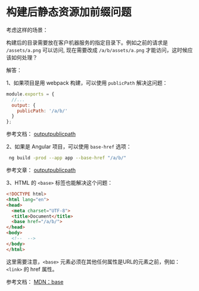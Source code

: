 # 构建后静态资源加前缀问题

考虑这样的场景：

构建后的目录需要放在客户机器服务的指定目录下。例如之前的请求是 `/assets/a.png` 可以访问, 现在需要改成 `/a/b/assets/a.png` 才能访问，这时候应该如何处理？

解答：

1、如果项目是用 webpack 构建，可以使用 `publicPath` 解决这问题：

```js
module.exports = {
  //...
  output: {
    publicPath: '/a/b/'
  }
};
```

参考文档： [outputpublicpath](https://webpack.docschina.org/configuration/output/#outputpublicpath)

2、如果是 Angular 项目，可以使用 `base-href` 选项：

```bash
 ng build -prod --app app --base-href "/a/b/"
```

参考文章： [outputpublicpath](https://webpack.docschina.org/configuration/output/#outputpublicpath)

3、HTML 的 `<base>` 标签也能解决这个问题：

```html
<!DOCTYPE html>
<html lang="en">
<head>
  <meta charset="UTF-8">
  <title>Document</title>
  <base href="/a/b/">
</head>
<body>
  <!--  -->
</body>
</html>
```

这里需要注意，`<base>` 元素必须在其他任何属性是URL的元素之前，例如：`<link>` 的 href 属性。

参考文档： [MDN：base](https://developer.mozilla.org/zh-CN/docs/Web/HTML/Element/base)